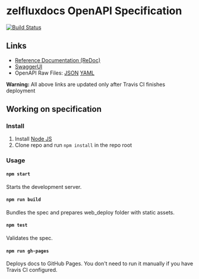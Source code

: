 # zelfluxdocs OpenAPI Specification
[![Build Status](https://travis-ci.com/zelcash/zelfluxdocs.svg?branch=master)](https://travis-ci.com/zelcash/zelfluxdocs)

## Links

- [Reference Documentation (ReDoc)](https://zelcash.github.io/zelfluxdocs/)
- [SwaggerUI](https://zelcash.github.io/zelfluxdocs/swagger-ui/)
- OpenAPI Raw Files: [JSON](https://zelcash.github.io/zelfluxdocs/openapi.json) [YAML](https://zelcash.github.io/zelfluxdocs/openapi.yaml)

**Warning:** All above links are updated only after Travis CI finishes deployment

## Working on specification
### Install

1. Install [Node JS](https://nodejs.org/)
2. Clone repo and run `npm install` in the repo root

### Usage

#### `npm start`
Starts the development server.

#### `npm run build`
Bundles the spec and prepares web_deploy folder with static assets.

#### `npm test`
Validates the spec.

#### `npm run gh-pages`
Deploys docs to GitHub Pages. You don't need to run it manually if you have Travis CI configured.
